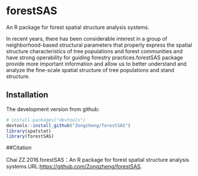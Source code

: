 # forestSAS

An R package for forest spatial structure analysis systems.

In recent years, there has been considerable interest in a group of neighborhood-based structural parameters that properly express the spatial structure characteristics of tree populations and forest communities and have strong operability for guiding forestry practices.forestSAS package provide more important information and allow us to better understand and analyze the fine-scale spatial structure of tree populations and stand structure.

## Installation

The development version from github:

```R
# install.packages("devtools")
devtools::install_github("Zongzheng/forestSAS")
library(spatstat)
library(forestSAS)
```

##Citation

Chai ZZ.2016.forestSAS：An R package for forest spatial structure analysis systems.URL:https://github.com/Zongzheng/forestSAS.
